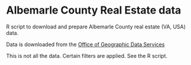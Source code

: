 # Albemarle County Real Estate data

R script to download and prepare Albemarle County real estate (VA, USA) data.

Data is downloaded from the [Office of Geographic Data Services](https://www.albemarle.org/government/information-technology/geographic-information-system-gis-mapping/gis-data)

This is not all the data. Certain filters are applied. See the R script.
